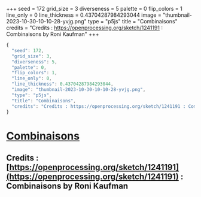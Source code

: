 +++
seed = 172
grid_size = 3
diverseness = 5
palette = 0
flip_colors = 1
line_only = 0
line_thickness = 0.43704287984293044
image = "thumbnail-2023-10-30-10-10-28-yvjg.png"
type = "p5js"
title = "Combinaisons"
credits = "Credits : https://openprocessing.org/sketch/1241191 : Combinaisons by Roni Kaufman"
+++




~~~javascript
{
  "seed": 172,
  "grid_size": 3,
  "diverseness": 5,
  "palette": 0,
  "flip_colors": 1,
  "line_only": 0,
  "line_thickness": 0.43704287984293044,
  "image": "thumbnail-2023-10-30-10-10-28-yvjg.png",
  "type": "p5js",
  "title": "Combinaisons",
  "credits": "Credits : https://openprocessing.org/sketch/1241191 : Combinaisons by Roni Kaufman"
}
~~~



# [Combinaisons](https://openprocessing.org/sketch/2066485)

## Credits : [https://openprocessing.org/sketch/1241191](https://openprocessing.org/sketch/1241191) : Combinaisons by Roni Kaufman 

